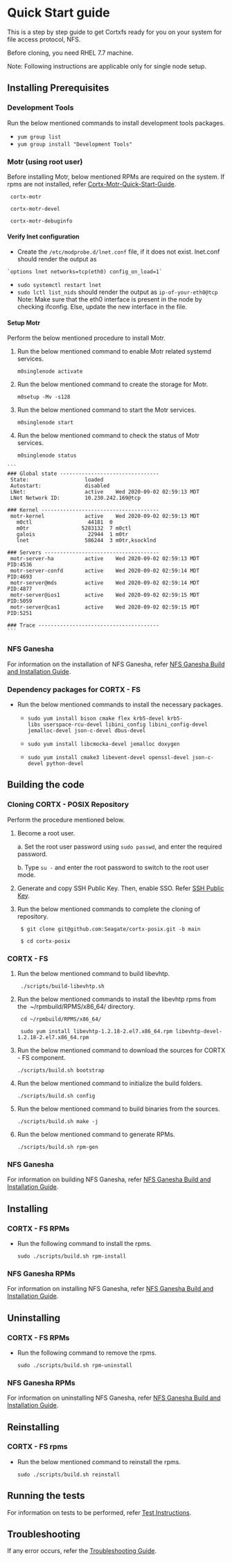 # Quick Start guide

This is a step by step guide to get Cortxfs ready for you on your system for file access protocol, NFS.

Before cloning, you need RHEL 7.7 machine.

Note: Following instructions are applicable only for single node setup.

## Installing Prerequisites

  ### Development Tools
  
  Run the below mentioned commands to install development tools packages.

  * `yum group list`
  * `yum group install "Development Tools"`
  
  ### Motr (using root user)
  
  Before installing Motr, below mentioned RPMs are required on the system. If rpms are not installed, refer [Cortx-Motr-Quick-Start-Guide](https://github.com/Seagate/cortx-motr/blob/dev/doc/Quick-Start-Guide.rst).
  
  ```
   cortx-motr
  
   cortx-motr-devel
  
   cortx-motr-debuginfo
  ```
  
  #### Verify lnet configuration

   * Create the `/etc/modprobe.d/lnet.conf` file, if it does not exist. lnet.conf should render the output as

	`options lnet networks=tcp(eth0) config_on_load=1`
   
   * `sudo systemctl restart lnet`
   * `sudo lctl list_nids` should render the output as `ip-of-your-eth0@tcp`
   Note: Make sure that the eth0 interface is present in the node by checking ifconfig. Else, update the new interface in the file.

  #### Setup Motr
  
  Perform the below mentioned procedure to install Motr.
  
  1. Run the below mentioned command to enable Motr related systemd services.
  
     `m0singlenode activate`
    
  2. Run the below mentioned command to create the storage for Motr.
  
      `m0setup -Mv -s128`
    
  3. Run the below mentioned command to start the Motr services.
  
      `m0singlenode start`
    
  4. Run the below mentioned command to check the status of Motr services.
  
      `m0singlenode status`
      
      
	```
	### Global state --------------------------------
	 State:                  loaded
	 Autostart:              disabled
	 LNet:                   active    Wed 2020-09-02 02:59:13 MDT
	 LNet Network ID:        10.230.242.169@tcp

	### Kernel --------------------------------------
	 motr-kernel             active    Wed 2020-09-02 02:59:13 MDT
	   m0ctl                  44181  0
	   m0tr                 5283132  7 m0ctl
	   galois                 22944  1 m0tr
	   lnet                  586244  3 m0tr,ksocklnd

	### Servers -------------------------------------
	 motr-server-ha          active    Wed 2020-09-02 02:59:13 MDT    PID:4536
	 motr-server-confd       active    Wed 2020-09-02 02:59:14 MDT    PID:4693
	 motr-server@mds         active    Wed 2020-09-02 02:59:14 MDT    PID:4877
	 motr-server@ios1        active    Wed 2020-09-02 02:59:15 MDT    PID:5059
	 motr-server@cas1        active    Wed 2020-09-02 02:59:15 MDT    PID:5251

	### Trace ---------------------------------------
	```

  ### NFS Ganesha

  For information on the installation of NFS Ganesha, refer [NFS Ganesha Build and Installation Guide](https://github.com/VenkyOS/cortx-posix/blob/dev/doc/NFS%20Ganesha%20Build%20and%20Installation%20Guide.md).
  
  ### Dependency packages for CORTX - FS
  
  * Run the below mentioned commands to install the necessary packages. 
  
    * `sudo yum install bison cmake flex krb5-devel krb5-libs userspace-rcu-devel libini_config libini_config-devel jemalloc-devel json-c-devel dbus-devel`
    
    * `sudo yum install libcmocka-devel jemalloc doxygen`
  
    * `sudo yum install cmake3 libevent-devel openssl-devel json-c-devel python-devel`
  
## Building the code

  ### Cloning CORTX - POSIX Repository
 
  Perform the procedure mentioned below.
  
  1. Become a root user.
  
     a. Set the root user password using `sudo passwd`, and enter the required password.
   
     b. Type `su -` and enter the root password to switch to the root user mode.
  
  2. Generate and copy SSH Public Key. Then, enable SSO. Refer [SSH Public Key](https://github.com/Seagate/cortx/blob/main/doc/SSH_Public_Key.rst).
  
  3. Run the below mentioned commands to complete the cloning of repository.
  
      ` $ git clone git@github.com:Seagate/cortx-posix.git -b main`
    
      ` $ cd cortx-posix`     
      
  ### CORTX - FS
  
  1. Run the below mentioned command to build libevhtp.
  
      ` ./scripts/build-libevhtp.sh`
    
  2. Run the below mentioned commands to install the libevhtp rpms from the  ~/rpmbuild/RPMS/x86_64/ directory.
    
      ` cd ~/rpmbuild/RPMS/x86_64/`
    
      ` sudo yum install libevhtp-1.2.18-2.el7.x86_64.rpm libevhtp-devel-1.2.18-2.el7.x86_64.rpm`
    
  3. Run the below mentioned command to download the sources for CORTX - FS component.
  
      `./scripts/build.sh bootstrap`
      
  4. Run the below mentioned command to initialize the build folders.
  
      `./scripts/build.sh config`
      
  5. Run the below mentioned command to build binaries from the sources.
  
      `./scripts/build.sh make -j`
      
  6. Run the below mentioned command to generate RPMs.
  
      `./scripts/build.sh rpm-gen`
  
  ### NFS Ganesha
  
   For information on building NFS Ganesha, refer [NFS Ganesha Build and Installation Guide](https://github.com/VenkyOS/cortx-posix/blob/dev/doc/NFS%20Ganesha%20Build%20and%20Installation%20Guide.md).
    
## Installing
  
  ### CORTX - FS RPMs
 
  * Run the following command to install the rpms.
  
    `sudo ./scripts/build.sh rpm-install`
  
  ### NFS Ganesha RPMs
  
  For information on installing NFS Ganesha, refer [NFS Ganesha Build and Installation Guide](https://github.com/VenkyOS/cortx-posix/blob/dev/doc/NFS%20Ganesha%20Build%20and%20Installation%20Guide.md).
  
## Uninstalling
  
  ### CORTX - FS RPMs
  
  * Run the following command to remove the rpms.
  
     `sudo ./scripts/build.sh rpm-uninstall`
  
  ### NFS Ganesha RPMs

  For information on uninstalling NFS Ganesha, refer [NFS Ganesha Build and Installation Guide](https://github.com/VenkyOS/cortx-posix/blob/dev/doc/NFS%20Ganesha%20Build%20and%20Installation%20Guide.md).
  
## Reinstalling
  
  ### CORTX - FS rpms
  
  * Run the below mentioned command to reinstall the rpms.
  
      `sudo ./scripts/build.sh reinstall`

## Running the tests

For information on tests to be performed, refer [Test Instructions](https://github.com/VenkyOS/cortx-posix/blob/dev/doc/Test%20Instructions.md).

## Troubleshooting

If any error occurs, refer the [Troubleshooting Guide](https://github.com/VenkyOS/cortx-posix/blob/dev/doc/Troubleshooting%20Guide.md).

